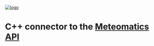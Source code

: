 [![logo](https://static.meteomatics.com/meteomatics-logo.png)](https://www.meteomatics.com "Meteomatics - Your Experts in Weather Data Processing")

C++ connector to the [Meteomatics API](https://api.meteomatics.com/Overview.html "Documentation Overwiev")
===================================================================================

